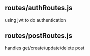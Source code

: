 ## routes/authRoutes.js
using jwt to do authentication

## routes/postRoutes.js
handles get/create/update/delete post